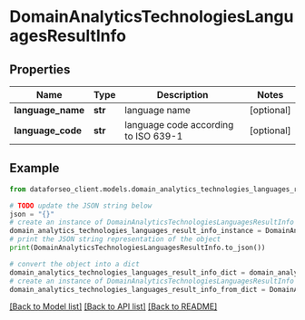 # DomainAnalyticsTechnologiesLanguagesResultInfo


## Properties

Name | Type | Description | Notes
------------ | ------------- | ------------- | -------------
**language_name** | **str** | language name | [optional] 
**language_code** | **str** | language code according to ISO 639-1 | [optional] 

## Example

```python
from dataforseo_client.models.domain_analytics_technologies_languages_result_info import DomainAnalyticsTechnologiesLanguagesResultInfo

# TODO update the JSON string below
json = "{}"
# create an instance of DomainAnalyticsTechnologiesLanguagesResultInfo from a JSON string
domain_analytics_technologies_languages_result_info_instance = DomainAnalyticsTechnologiesLanguagesResultInfo.from_json(json)
# print the JSON string representation of the object
print(DomainAnalyticsTechnologiesLanguagesResultInfo.to_json())

# convert the object into a dict
domain_analytics_technologies_languages_result_info_dict = domain_analytics_technologies_languages_result_info_instance.to_dict()
# create an instance of DomainAnalyticsTechnologiesLanguagesResultInfo from a dict
domain_analytics_technologies_languages_result_info_from_dict = DomainAnalyticsTechnologiesLanguagesResultInfo.from_dict(domain_analytics_technologies_languages_result_info_dict)
```
[[Back to Model list]](../README.md#documentation-for-models) [[Back to API list]](../README.md#documentation-for-api-endpoints) [[Back to README]](../README.md)


